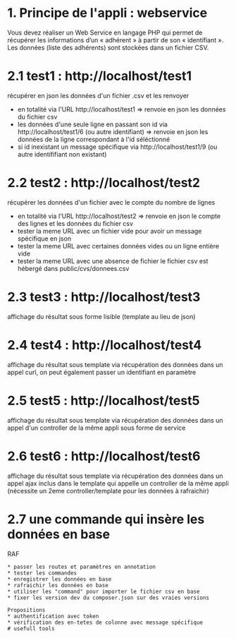 # 1. Principe de l'appli : webservice
Vous devez réaliser un Web Service en langage PHP qui permet de récupérer les informations d’un « adhérent » à partir de son « identifiant ». Les données (liste des adhérents) sont stockées dans un fichier CSV.

# 2.1 test1 : http://localhost/test1
récupérer en json les données d'un fichier .csv et les renvoyer
* en totalité via l'URL http://localhost/test1 => renvoie en json les données du fichier csv
* les données d'une seule ligne en passant son id via http://localhost/test1/6 (ou autre identifiant) => renvoie en json les données de la ligne correspondant à l'id séléctionné
* si id inexistant un message spécifique via http://localhost/test1/9 (ou autre identififiant non existant) 
# 2.2 test2 : http://localhost/test2 
récupérer les données d'un fichier avec le compte du nombre de lignes
* en totalité via l'URL http://localhost/test2  => renvoie en json le compte des lignes et les données du fichier csv 
* tester la meme URL avec un fichier vide pour avoir un message spécifique en json
* tester la meme URL avec certaines données vides ou un ligne entière vide
* tester la meme URL avec une absence de fichier
le fichier csv est hébergé dans public/cvs/donnees.csv
# 2.3 test3 : http://localhost/test3
affichage du résultat sous forme lisible (template au lieu de json)
# 2.4 test4 : http://localhost/test4 
affichage du résultat sous template via récupération des données dans un appel curl, on peut également passer un identifiant en paramètre
# 2.5 test5 : http://localhost/test5
affichage du résultat sous template via récupération des données dans un appel d'un controller de la même appli sous forme de service
# 2.6 test6 : http://localhost/test6
affichage du résultat sous template via récupération des données dans un appel ajax inclus dans le template qui appelle un controller de la même appli (nécessite un 2eme controller/template pour les données à rafraichir)
# 2.7 une commande qui insère les données en base


RAF
```
* passer les routes et paramètres en annotation
* tester les commandes
* enregistrer les données en base 
* rafraichir les données en base
* utiliser les "command" pour importer le fichier csv en base 
* fixer les version dev du composer.json sur des vraies versions

Propositions
* authentification avec token
* vérification des en-tetes de colonne avec message spécifique
# usefull tools
```


